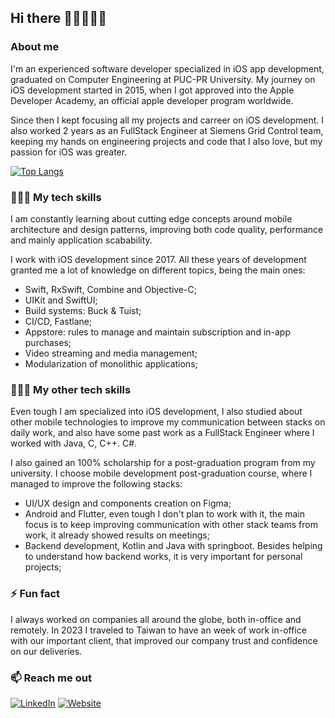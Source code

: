 ## Hi there 🍏🤖🧙🏼‍♂️
### About me
I'm an experienced software developer specialized in iOS app development, graduated on Computer Engineering at PUC-PR University.
My journey on iOS development started in 2015, when I got approved into the Apple Developer Academy, an official apple developer program worldwide.

Since then I kept focusing all my projects and carreer on iOS development. I also worked 2 years as an FullStack Engineer at Siemens Grid Control team, keeping my hands on engineering projects and code that I also love, but my passion for iOS was greater.

<!-- 
themes: dracula radical tokyonight cobalt 
-->
[![Top Langs](https://github-readme-stats.vercel.app/api/top-langs/?username=bressam&layout=compact&count_private=true&include_all_commits=true&show_icons=true&theme=dracula)](https://github.com/anuraghazra/github-readme-stats)
### 🧙🏼‍♂️ My tech skills
I am constantly learning about cutting edge concepts around mobile architecture and design patterns, improving both code quality, performance and mainly application scabability.

I work with iOS development since 2017. All these years of development granted me a lot of knowledge on different topics, being the main ones:
 - Swift, RxSwift, Combine and Objective-C;
 - UIKit and SwiftUI;
 - Build systems: Buck & Tuist;
 - CI/CD, Fastlane;
 - Appstore: rules to manage and maintain subscription and in-app purchases;
 - Video streaming and media management;
 - Modularization of monolithic applications;

### 👨🏻‍💻 My other tech skills
Even tough I am specialized into iOS development, I also studied about other mobile technologies to improve my communication between stacks on daily work, and also have some past work as a FullStack Engineer where I worked with Java, C, C++. C#.

I also gained an 100% scholarship for a post-graduation program from my university. I choose mobile development post-graduation course, where I managed to improve the following stacks: 
 - UI/UX design and components creation on Figma;
 - Android and Flutter, even tough I don't plan to work with it, the main focus is to keep improving communication with other stack teams from work, it already showed results on meetings;
 - Backend development, Kotlin and Java with springboot. Besides helping to understand how backend works, it is very important for personal projects;


### ⚡ Fun fact
I always worked on companies all around the globe, both in-office and remotely.
In 2023 I traveled to Taiwan to have an week of work in-office with our important client, that improved our company trust and confidence on our deliveries.  

### 📫 Reach me out
[![LinkedIn](https://img.shields.io/badge/LinkedIn-giovanne_bressam-3a1d42)](https://www.linkedin.com/in/giovanne-bressam/)
[![Website](https://img.shields.io/badge/Website-bressam.dev-3a1d42)](https://www.bressam.dev/)
<!--
**Bressam/Bressam** is a ✨ _special_ ✨ repository because its `README.md` (this file) appears on your GitHub profile.

Here are some ideas to get you started:

- 🔭 I’m currently working on ...
- 🌱 I’m currently learning ...
- 👯 I’m looking to collaborate on ...
- 🤔 I’m looking for help with ...
- 💬 Ask me about ...
- 📫 How to reach me: ...
- 😄 Pronouns: ...
- ⚡ Fun fact: ...
-->
